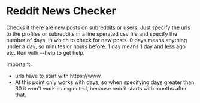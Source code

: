 # Reddit News Checker
Checks if there are new posts on subreddits or users.
Just specify the urls to the profiles or subreddits in a line sperated csv file and specify the number of days, in which to check for new posts.
0 days means anything under a day, so minutes or hours before. 1 day means 1 day and less ago etc.
Run with --help to get help.

Important:
 - urls have to start with https://www.
 - At this point only works with days, so when specifying days greater than 30 it won't work as expected, because reddit starts with months after that.
